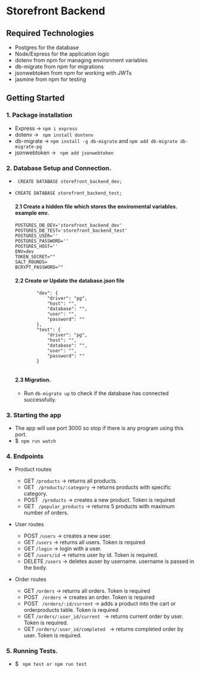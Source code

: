 # Storefront Backend

## Required Technologies
- Postgres for the database
- Node/Express for the application logic
- dotenv from npm for managing environment variables
- db-migrate from npm for migrations
- jsonwebtoken from npm for working with JWTs
- jasmine from npm for testing

## Getting Started

### 1. Package installation
- Express -> ``` npm i express ```
- dotenv -> ``` npm install dontenv```
- db-migrate ->  ```npm install -g db-migrate```  and  ```npm add db-migrate db-migrate-pg```
- jsonwebtoken -> ``` npm add jsonwebtoken```

### 2. Database Setup and Connection.
- ``` CREATE DATABASE storefront_backend_dev;```
- ```CREATE DATABASE storefront_backend_test;```
    #### 2.1 Create a hidden file which stores the enviromental variables. example env.

    ```
    POSTGRES_DB_DEV='storefront_backend_dev'
    POSTGRES_DB_TEST='storefront_backend_test'
    POSTGRES_USER=''
    POSTGRES_PASSWORD=''
    POSTGRES_HOST=''
    ENV=dev
    TOKEN_SECRET=""
    SALT_ROUNDS=
    BCRYPT_PASSWORD=""
    ```
    #### 2.2 Create or Update the database.json file
    ```{
            "dev": {
                "driver": "pg",
                "host": "",
                "database": "",
                "user": "",
                "password": ""
            },
            "test": {
                "driver": "pg",
                "host": "",
                "database": "",
                "user": "",
                "password": ""
            }
        
    ```
    #### 2.3 Migration.
    - Run ```db-migrate up``` to check if the database has connected successfully.

### 3. Starting the app
- The app will use port 3000 so stop if there is any program using this port.
- $``` npm run watch```

### 4. Endpoints
- Product routes
    - GET ```/products``` -> returns all products.
    - GET ``` /products/:category``` -> returns products with specific category.
    - POST ``` /products``` -> creates a new product. Token is required
    - GET ``` /popular_products``` -> returns 5 products with maximum number of orders.

- User routes
    - POST ``` /users ``` -> creates a new user.
    - GET ``` /users ``` -> returns all users. Token is required
    - GET ``` /login ``` -> login with a user.
    - GET ``` /users/id ``` -> returns user by id. Token is required.
    - DELETE ```/users``` -> deletes auser by username. username is passed in the body.

- Order routes
    - GET ```/orders``` -> returns all orders. Token is required
    - POST ``` /orders``` -> creates an order. Token is required
    - POST ``` /orders/:id/current``` -> adds a product into the cart or orderproducts table. Token is required
    - GET ```/orders/:user_id/current ``` -> returns current order by user. Token is required.
    - GET ```/orders/:user_id/completed ``` -> returns completed order by user. Token is required.

### 5. Running Tests.
- $ ``` npm test or npm run test```

